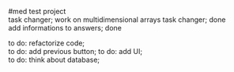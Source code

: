 #med test project  
task changer; work on multidimensional arrays task changer; done  
add informations to answers; done  

to do: refactorize code;  
to do: add previous button; 
to do: add UI;  
to do: think about database;  